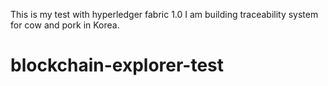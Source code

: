 This is my test with hyperledger fabric 1.0
I am building traceability system for cow and pork in Korea.
# blockchain-explorer-test
